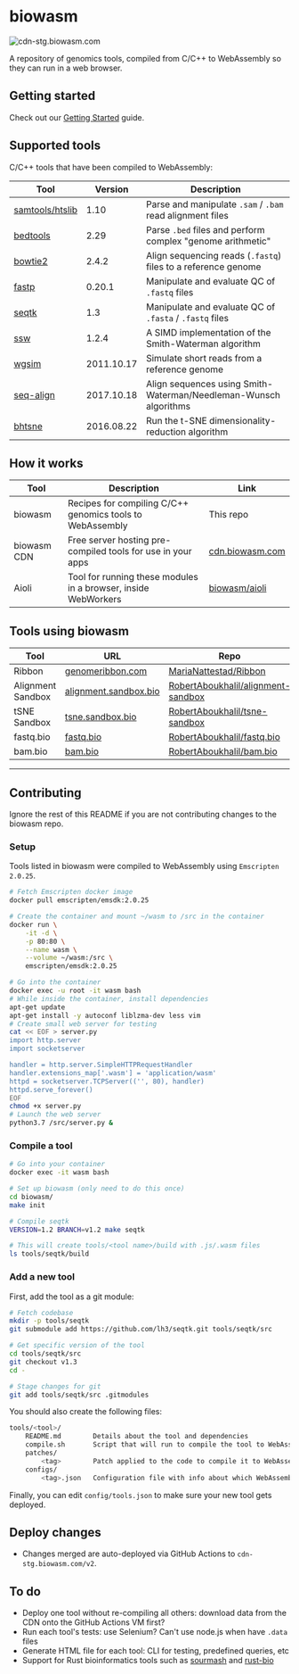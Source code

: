 # biowasm

![cdn-stg.biowasm.com](https://github.com/biowasm/biowasm/workflows/Deploy%20biowasm%20v2/badge.svg)

A repository of genomics tools, compiled from C/C++ to WebAssembly so they can run in a web browser.

## Getting started

Check out our [Getting Started](https://github.com/biowasm/aioli#a-simple-example) guide.

## Supported tools

C/C++ tools that have been compiled to WebAssembly:

| Tool | Version | Description |
|-|-|-|
| [samtools/htslib](tools/samtools) | 1.10 | Parse and manipulate <code>.sam</code> / <code>.bam</code> read alignment files |
| [bedtools](tools/bedtools2) | 2.29 | Parse <code>.bed</code> files and perform complex "genome arithmetic" |
| [bowtie2](tools/bowtie2) | 2.4.2 | Align sequencing reads (<code>.fastq</code>) files to a reference genome |
| [fastp](tools/fastp) | 0.20.1 | Manipulate and evaluate QC of <code>.fastq</code> files |
| [seqtk](tools/seqtk) | 1.3 | Manipulate and evaluate QC of <code>.fasta</code> / <code>.fastq</code> files |
| [ssw](tools/ssw) | 1.2.4 | A SIMD implementation of the Smith-Waterman algorithm |
| [wgsim](tools/wgsim) | 2011.10.17 | Simulate short reads from a reference genome |
| [seq-align](tools/seq-align) | 2017.10.18 | Align sequences using Smith-Waterman/Needleman-Wunsch algorithms |
| [bhtsne](tools/bhtsne) | 2016.08.22 | Run the t-SNE dimensionality-reduction algorithm |

## How it works

| Tool | Description | Link |
|-|-|-|
| biowasm | Recipes for compiling C/C++ genomics tools to WebAssembly | This repo |
| biowasm CDN | Free server hosting pre-compiled tools for use in your apps | [cdn.biowasm.com](https://cdn.biowasm.com) |
| Aioli | Tool for running these modules in a browser, inside WebWorkers | [biowasm/aioli](https://github.com/biowasm/aioli) |


## Tools using biowasm

| Tool | URL | Repo |
|-|-|-|
| Ribbon | [genomeribbon.com](https://genomeribbon.com) | [MariaNattestad/Ribbon](https://github.com/MariaNattestad/Ribbon) |
| Alignment Sandbox | [alignment.sandbox.bio](https://alignment.sandbox.bio/) | [RobertAboukhalil/alignment-sandbox](https://github.com/robertaboukhalil/alignment-sandbox) |
| tSNE Sandbox | [tsne.sandbox.bio](https://tsne.sandbox.bio/) | [RobertAboukhalil/tsne-sandbox](https://github.com/robertaboukhalil/tsne-sandbox) |
| fastq.bio | [fastq.bio](http://www.fastq.bio/) | [RobertAboukhalil/fastq.bio](https://github.com/robertaboukhalil/fastq.bio) |
| bam.bio | [bam.bio](http://www.bam.bio/) | [RobertAboukhalil/bam.bio](https://github.com/robertaboukhalil/bam.bio) |

---

## Contributing

Ignore the rest of this README if you are not contributing changes to the biowasm repo.

### Setup

Tools listed in biowasm were compiled to WebAssembly using `Emscripten 2.0.25`.

```bash
# Fetch Emscripten docker image
docker pull emscripten/emsdk:2.0.25

# Create the container and mount ~/wasm to /src in the container
docker run \
    -it -d \
    -p 80:80 \
    --name wasm \
    --volume ~/wasm:/src \
    emscripten/emsdk:2.0.25

# Go into the container
docker exec -u root -it wasm bash
# While inside the container, install dependencies
apt-get update
apt-get install -y autoconf liblzma-dev less vim
# Create small web server for testing
cat << EOF > server.py
import http.server
import socketserver

handler = http.server.SimpleHTTPRequestHandler
handler.extensions_map['.wasm'] = 'application/wasm'
httpd = socketserver.TCPServer(('', 80), handler)
httpd.serve_forever()
EOF
chmod +x server.py
# Launch the web server
python3.7 /src/server.py &
```


### Compile a tool

```bash
# Go into your container
docker exec -it wasm bash

# Set up biowasm (only need to do this once)
cd biowasm/
make init

# Compile seqtk
VERSION=1.2 BRANCH=v1.2 make seqtk

# This will create tools/<tool name>/build with .js/.wasm files
ls tools/seqtk/build
```


### Add a new tool

First, add the tool as a git module:

```bash
# Fetch codebase
mkdir -p tools/seqtk
git submodule add https://github.com/lh3/seqtk.git tools/seqtk/src

# Get specific version of the tool
cd tools/seqtk/src
git checkout v1.3
cd -

# Stage changes for git
git add tools/seqtk/src .gitmodules
```

You should also create the following files:

```bash
tools/<tool>/
    README.md        Details about the tool and dependencies
    compile.sh       Script that will run to compile the tool to WebAssembly (can use `$EM_FLAGS` for common flags)
    patches/    
        <tag>        Patch applied to the code to compile it to WebAssembly; branch- or tag-specific (optional)
    configs/
        <tag>.json   Configuration file with info about which WebAssembly features are needed (see ssw for an example); branch- or tag-specific (optional)
```

Finally, you can edit `config/tools.json` to make sure your new tool gets deployed.

## Deploy changes

* Changes merged are auto-deployed via GitHub Actions to `cdn-stg.biowasm.com/v2`.


## To do

- Deploy one tool without re-compiling all others: download data from the CDN onto the GitHub Actions VM first?
- Run each tool's tests: use Selenium? Can't use node.js when have `.data` files
- Generate HTML file for each tool: CLI for testing, predefined queries, etc
- Support for Rust bioinformatics tools such as [sourmash](https://github.com/dib-lab/sourmash/tree/v3.2.2/src/core) and [rust-bio](https://github.com/rust-bio/rust-bio)
